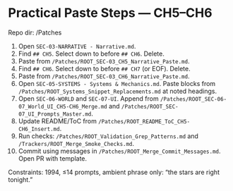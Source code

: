 # Practical Paste Steps — CH5–CH6
Repo dir: /Patches

1) Open `SEC-03-NARRATIVE - Narrative.md`.
2) Find `## CH5`. Select down to before `## CH6`. Delete.
3) Paste from `/Patches/ROOT_SEC-03_CH5_Narrative_Paste.md`.
4) Find `## CH6`. Select down to before `## CH7` (or EOF). Delete.
5) Paste from `/Patches/ROOT_SEC-03_CH6_Narrative_Paste.md`.
6) Open `SEC-05-SYSTEMS - Systems & Mechanics.md`. Paste blocks from `/Patches/ROOT_Systems_Snippet_Replacements.md` at noted headings.
7) Open `SEC-06-WORLD` and `SEC-07-UI`. Append from `/Patches/ROOT_SEC-06-07_World_UI_CH5-CH6_Merge.md` and `/Patches/ROOT_SEC-07_UI_Prompts_Master.md`.
8) Update README/ToC from `/Patches/ROOT_README_ToC_CH5-CH6_Insert.md`.
9) Run checks: `/Patches/ROOT_Validation_Grep_Patterns.md` and `/Trackers/ROOT_Merge_Smoke_Checks.md`.
10) Commit using messages in `/Patches/ROOT_Merge_Commit_Messages.md`. Open PR with template.

Constraints: 1994, ≤14 prompts, ambient phrase only: “the stars are right tonight.”

